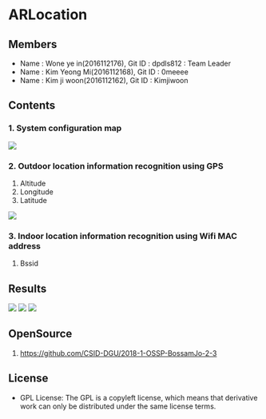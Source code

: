 # ARLocation

## Members
- Name : Wone ye in(2016112176), Git ID : dpdls812 : Team Leader
- Name : Kim Yeong Mi(2016112168), Git ID : 0meeee
- Name : Kim ji woon(2016112162), Git ID : Kimjiwoon

## Contents
### 1. System configuration map
<div>
 <img src="https://user-images.githubusercontent.com/33995865/50276575-9cd6e000-0485-11e9-8175-9e3852376201.png">
</div>

### 2. Outdoor location information recognition using GPS
 1. Altitude
 2. Longitude
 3. Latitude
 <div>
  <img src="https://user-images.githubusercontent.com/33995865/50276519-7e70e480-0485-11e9-9a09-40d205341fb4.png">
 </div>

### 3. Indoor location information recognition using Wifi MAC address
 1. Bssid

## Results
<div>
 <img src="https://user-images.githubusercontent.com/33995865/50276376-26d27900-0485-11e9-9312-70be8c2cc459.png">
 <img src="https://user-images.githubusercontent.com/33995865/50276170-9d22ab80-0484-11e9-80ca-8237623b24d9.png">
 <img src="https://user-images.githubusercontent.com/33995865/50276250-e07d1a00-0484-11e9-92bc-4a24535155a8.png">
</div>

## OpenSource
1. https://github.com/CSID-DGU/2018-1-OSSP-BossamJo-2-3

## License
- GPL License: The GPL is a copyleft license, which means that derivative work can only be distributed under the same license terms.
